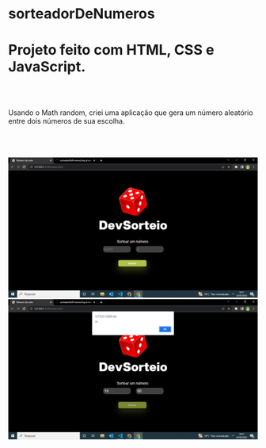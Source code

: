 # sorteadorDeNumeros

<h1>Projeto feito com HTML, CSS e JavaScript.</h1> 
<br>
<br>
<p> Usando o Math random, criei uma aplicação que gera um número aleatório entre dois números de sua escolha. </p> 
<br>
<br>
<br>
<img src="https://github.com/Joaoferreiras/sorteadorDeN-meros/blob/master/img/Captura%20de%20Tela%20(14).png?raw=true" />
<img src="https://github.com/Joaoferreiras/sorteadorDeN-meros/blob/master/img/Captura%20de%20Tela%20(16).png?raw=true" />
